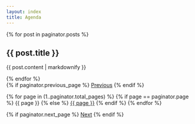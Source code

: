 ```yaml
---
layout: index
title: Agenda
---
```

<div class="posts">
  {% for post in paginator.posts %}
    <h2>{{ post.title }}</h2>
    <p>{{ post.content | markdownify }}</p>
  {% endfor %}
</div>

<!-- Pagination links -->
<div class="pagination">
  {% if paginator.previous_page %}
    <a href="{{ paginator.previous_page_path }}">Previous</a>
  {% endif %}
  
  {% for page in (1..paginator.total_pages) %}
    {% if page == paginator.page %}
      <span class="current-page">{{ page }}</span>
    {% else %}
      <a href="{{ '/blog/page' | append: page | append: '/' }}">{{ page }}</a>
    {% endif %}
  {% endfor %}
  
  {% if paginator.next_page %}
    <a href="{{ paginator.next_page_path }}">Next</a>
  {% endif %}
</div>